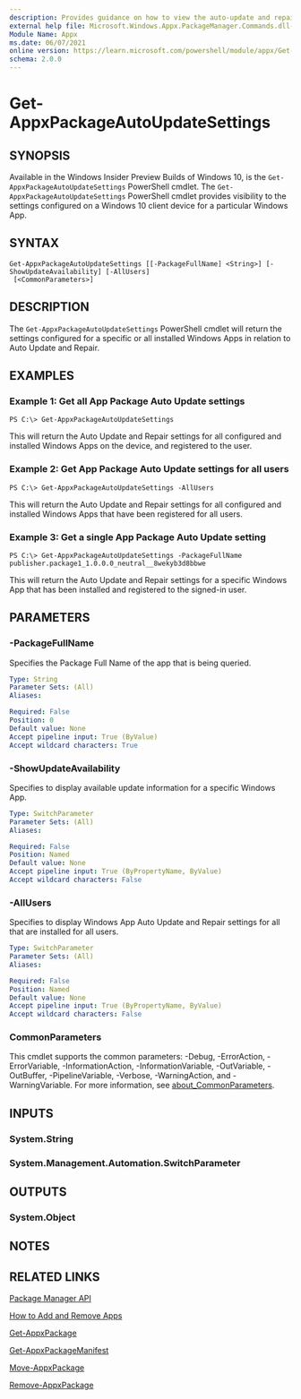 ```yaml
---
description: Provides guidance on how to view the auto-update and repair settings of a Windows App.
external help file: Microsoft.Windows.Appx.PackageManager.Commands.dll-help.xml
Module Name: Appx
ms.date: 06/07/2021
online version: https://learn.microsoft.com/powershell/module/appx/Get-AppxPackageAutoUpdateSettings?view=windowsserver2022-ps&wt.mc_id=ps-gethelp
schema: 2.0.0
---
```


# Get-AppxPackageAutoUpdateSettings

## SYNOPSIS
Available in the Windows Insider Preview Builds of Windows 10, is the `Get-AppxPackageAutoUpdateSettings` PowerShell cmdlet. The `Get-AppxPackageAutoUpdateSettings` PowerShell cmdlet provides visibility to the settings configured on a Windows 10 client device for a particular Windows App. 

## SYNTAX

```
Get-AppxPackageAutoUpdateSettings [[-PackageFullName] <String>] [-ShowUpdateAvailability] [-AllUsers]
 [<CommonParameters>]
```

## DESCRIPTION
The `Get-AppxPackageAutoUpdateSettings` PowerShell cmdlet will return the settings configured for a specific or all installed Windows Apps in relation to Auto Update and Repair.

## EXAMPLES

### Example 1: Get all App Package Auto Update settings
```
PS C:\> Get-AppxPackageAutoUpdateSettings
```

This will return the Auto Update and Repair settings for all configured and installed Windows Apps on the device, and registered to the user.

### Example 2: Get App Package Auto Update settings for all users
```
PS C:\> Get-AppxPackageAutoUpdateSettings -AllUsers
```

This will return the Auto Update and Repair settings for all configured and installed Windows Apps that have been registered for all users.

### Example 3: Get a single App Package Auto Update setting
```
PS C:\> Get-AppxPackageAutoUpdateSettings -PackageFullName publisher.package1_1.0.0.0_neutral__8wekyb3d8bbwe
```

This will return the Auto Update and Repair settings for a specific Windows App that has been installed and registered to the signed-in user.

## PARAMETERS

### -PackageFullName
Specifies the Package Full Name of the app that is being queried.

```yaml
Type: String
Parameter Sets: (All)
Aliases: 

Required: False
Position: 0
Default value: None
Accept pipeline input: True (ByValue)
Accept wildcard characters: True
```

### -ShowUpdateAvailability
Specifies to display available update information for a specific Windows App.

```yaml
Type: SwitchParameter
Parameter Sets: (All)
Aliases: 

Required: False
Position: Named
Default value: None
Accept pipeline input: True (ByPropertyName, ByValue)
Accept wildcard characters: False
```

### -AllUsers
Specifies to display Windows App Auto Update and Repair settings for all that are installed for all users.

```yaml
Type: SwitchParameter
Parameter Sets: (All)
Aliases: 

Required: False
Position: Named
Default value: None
Accept pipeline input: True (ByPropertyName, ByValue)
Accept wildcard characters: False
```


### CommonParameters
This cmdlet supports the common parameters: -Debug, -ErrorAction, -ErrorVariable, -InformationAction, -InformationVariable, -OutVariable, -OutBuffer, -PipelineVariable, -Verbose, -WarningAction, and -WarningVariable. For more information, see [about_CommonParameters](https://go.microsoft.com/fwlink/?LinkID=113216).

## INPUTS

### System.String

### System.Management.Automation.SwitchParameter

## OUTPUTS

### System.Object
## NOTES

## RELATED LINKS

[Package Manager API](http://go.microsoft.com/fwlink/?LinkId=245447)

[How to Add and Remove Apps](http://go.microsoft.com/fwlink/?LinkID=231020)

[Get-AppxPackage](./Get-AppxPackage.md)

[Get-AppxPackageManifest](./Get-AppxPackageManifest.md)

[Move-AppxPackage](./Move-AppxPackage.md)

[Remove-AppxPackage](./Remove-AppxPackage.md)
